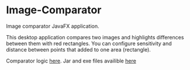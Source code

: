 # Image-Comparator
Image comparator JavaFX application. 

This desktop application compares two images and highlights differences between them with red rectangles.
You can configure sensitivity and distance between points that added to one area (rectangle).

Comparator logic <a href="https://github.com/ggalantsev/Image-Comparator/tree/master/src/ggalantsev">here</a>.
Jar and exe files availible <a href="https://drive.google.com/open?id=0BwH0ZuFp6vh4UUp4RjROdzdQRlE">here</a>
